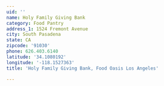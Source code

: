```yaml
---
uid: ''
name: Holy Family Giving Bank
category: Food Pantry
address_1: 1524 Fremont Avenue
city: South Pasadena
state: CA
zipcode: '91030'
phone: 626.403.6140
latitude: '34.1080192'
longitude: '-118.1527363'
title: 'Holy Family Giving Bank, Food Oasis Los Angeles'

---
```

